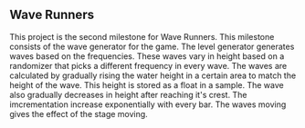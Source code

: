 ## Wave Runners
This project is the second milestone for  Wave Runners. This milestone consists of the wave generator for the game. The level generator generates waves based on the frequencies. These waves vary in height based on a randomizer that picks a different frequency in every wave. The waves are calculated by gradually rising the water height in a certain area to match the height of the wave. This height is stored as a float in a sample. The wave also gradually decreases in height after reaching it's crest. The imcrementation increase exponentially with every bar. The waves moving gives the effect of the stage moving.